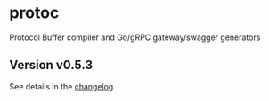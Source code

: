 # protoc
Protocol Buffer compiler and Go/gRPC gateway/swagger generators

## Version v0.5.3

See details in the [changelog](docs/CHANGELOG.md)
